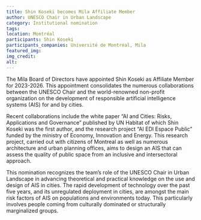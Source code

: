 ```yaml
---
title: Shin Koseki becomes Mila Affiliate Member
author: UNESCO Chair in Urban Landscape
category: Institutional nomination
tags: 
location: Montréal
participants: Shin Koseki 
participants_companies: Université de Montréal, Mila
featured_img: 
img_credit: 
alt:
---
```

The Mila Board of Directors have appointed Shin Koseki as Affiliate Member for 2023-2026. This appointment consolidates the numerous collaborations between the UNESCO Chair and the world-renowned non-profit organization on the development of responsible artificial intelligence systems (AIS) for and by cities.

Recent collaborations include the white paper “AI and Cities: Risks, Applications and Governance” published by UN Habitat of which Shin Koseki was the first author, and the research project “AI EDI Espace Public” funded by the ministry of Economy, Innovation and Energy. This research project, carried out with citizens of Montreal as well as numerous architecture and urban planning offices, aims to design an AIS that can assess the quality of public space from an inclusive and intersectoral approach.

This nomination recognizes the team’s role of the UNESCO Chair in Urban Landscape in advancing theoretical and practical knowledge on the use and design of AIS in cities. The rapid development of technology over the past five years, and its unregulated deployment in cities, are amongst the main risk factors of AIS on populations and environments today. This particularly involves people coming from culturally dominated or structurally marginalized groups.
